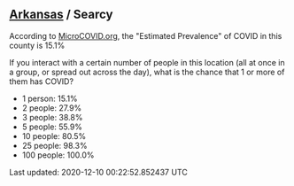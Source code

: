 
## [Arkansas](/united-states/arkansas) / Searcy

According to [MicroCOVID.org](http://microcovid.org),
the "Estimated Prevalence" of COVID in this county is 15.1%

If you interact with a certain number of people in this location
(all at once in a group, or spread out across the day), what is the chance that
1 or more of them has COVID?

- 1 person: 15.1%
- 2 people: 27.9%
- 3 people: 38.8%
- 5 people: 55.9%
- 10 people: 80.5%
- 25 people: 98.3%
- 100 people: 100.0%

Last updated: 2020-12-10 00:22:52.852437 UTC
